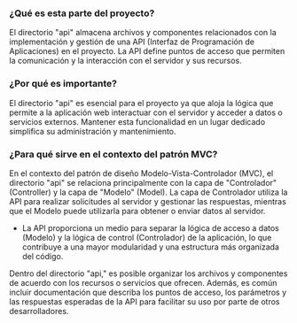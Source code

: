 ### ¿Qué es esta parte del proyecto?

El directorio "api" almacena archivos y componentes relacionados con la implementación y gestión de una API (Interfaz de Programación de Aplicaciones) en el proyecto. La API define puntos de acceso que permiten la comunicación y la interacción con el servidor y sus recursos.

### ¿Por qué es importante?

El directorio "api" es esencial para el proyecto ya que aloja la lógica que permite a la aplicación web interactuar con el servidor y acceder a datos o servicios externos. Mantener esta funcionalidad en un lugar dedicado simplifica su administración y mantenimiento.

### ¿Para qué sirve en el contexto del patrón MVC?

En el contexto del patrón de diseño Modelo-Vista-Controlador (MVC), el directorio "api" se relaciona principalmente con la capa de "Controlador" (Controller) y la capa de "Modelo" (Model). La capa de Controlador utiliza la API para realizar solicitudes al servidor y gestionar las respuestas, mientras que el Modelo puede utilizarla para obtener o enviar datos al servidor.

- La API proporciona un medio para separar la lógica de acceso a datos (Modelo) y la lógica de control (Controlador) de la aplicación, lo que contribuye a una mayor modularidad y una estructura más organizada del código.

Dentro del directorio "api," es posible organizar los archivos y componentes de acuerdo con los recursos o servicios que ofrecen. Además, es común incluir documentación que describa los puntos de acceso, los parámetros y las respuestas esperadas de la API para facilitar su uso por parte de otros desarrolladores.